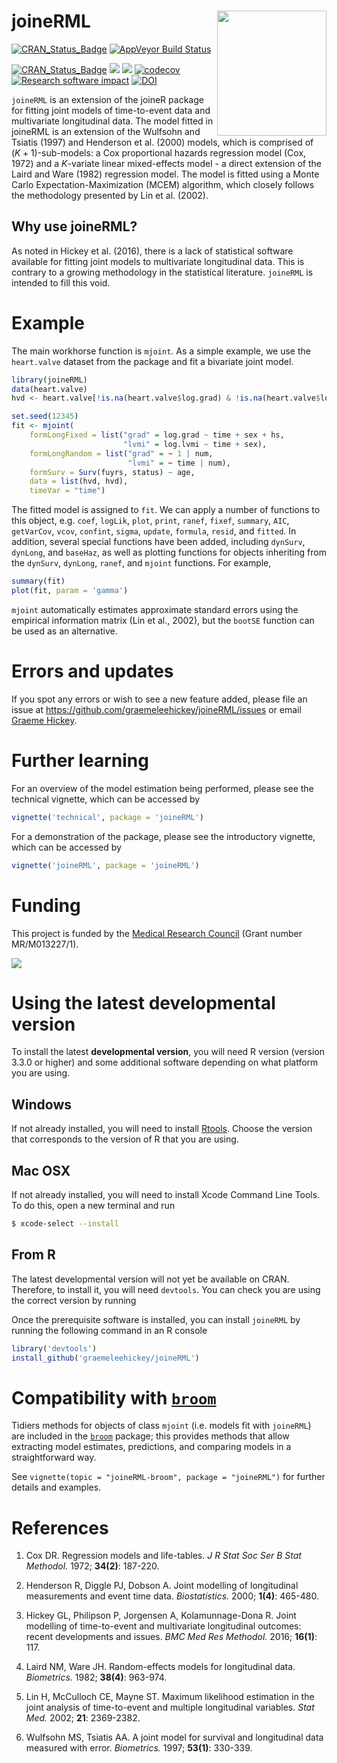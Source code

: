 
<!-- README.md is generated from README.Rmd. Please edit that file -->

# joineRML <img src="man/figures/hex.png" width = "175" height = "200" align="right" />

<!-- badges: start -->

[![CRAN_Status_Badge](https://www.r-pkg.org/badges/version-last-release/joineRML)](https://cran.r-project.org/package=joineRML)
[![AppVeyor Build
Status](https://ci.appveyor.com/api/projects/status/github/graemeleehickey/joineRML?branch=master&svg=true)](https://ci.appveyor.com/project/graemeleehickey/joineRML)
<!--[![License](https://img.shields.io/badge/License-GPL%20%28%3E=%203%29-brightgreen.svg)](http://www.gnu.org/licenses/gpl-3.0.html)-->
[![CRAN_Status_Badge](http://www.r-pkg.org/badges/version/joineRML)](https://CRAN.R-project.org/package=joineRML)
[![](http://cranlogs.r-pkg.org/badges/joineRML)](https://CRAN.R-project.org/package=joineRML)
[![](https://cranlogs.r-pkg.org/badges/grand-total/joineRML)](https://CRAN.R-project.org/package=joineRML)
[![codecov](https://codecov.io/gh/graemeleehickey/joineRML/branch/master/graph/badge.svg)](https://app.codecov.io/gh/graemeleehickey/joineRML)
[![Research software
impact](http://depsy.org/api/package/cran/joineRML/badge.svg)](http://depsy.org/package/r/joineRML)
[![DOI](https://zenodo.org/badge/DOI/10.5281/zenodo.1158231.svg)](https://doi.org/10.5281/zenodo.1158231)
<!-- badges: end -->

`joineRML` is an extension of the joineR package for fitting joint
models of time-to-event data and multivariate longitudinal data. The
model fitted in joineRML is an extension of the Wulfsohn and Tsiatis
(1997) and Henderson et al. (2000) models, which is comprised of
$(K+1)$-sub-models: a Cox proportional hazards regression model (Cox,
1972) and a $K$-variate linear mixed-effects model - a direct extension
of the Laird and Ware (1982) regression model. The model is fitted using
a Monte Carlo Expectation-Maximization (MCEM) algorithm, which closely
follows the methodology presented by Lin et al. (2002).

## Why use joineRML?

As noted in Hickey et al. (2016), there is a lack of statistical
software available for fitting joint models to multivariate longitudinal
data. This is contrary to a growing methodology in the statistical
literature. `joineRML` is intended to fill this void.

# Example

The main workhorse function is `mjoint`. As a simple example, we use the
`heart.valve` dataset from the package and fit a bivariate joint model.

``` r
library(joineRML)
data(heart.valve)
hvd <- heart.valve[!is.na(heart.valve$log.grad) & !is.na(heart.valve$log.lvmi), ]

set.seed(12345)
fit <- mjoint(
    formLongFixed = list("grad" = log.grad ~ time + sex + hs,
                         "lvmi" = log.lvmi ~ time + sex),
    formLongRandom = list("grad" = ~ 1 | num,
                          "lvmi" = ~ time | num),
    formSurv = Surv(fuyrs, status) ~ age,
    data = list(hvd, hvd),
    timeVar = "time")
```

The fitted model is assigned to `fit`. We can apply a number of
functions to this object, e.g. `coef`, `logLik`, `plot`, `print`,
`ranef`, `fixef`, `summary`, `AIC`, `getVarCov`, `vcov`, `confint`,
`sigma`, `update`, `formula`, `resid`, and `fitted`. In addition,
several special functions have been added, including `dynSurv`,
`dynLong`, and `baseHaz`, as well as plotting functions for objects
inheriting from the `dynSurv`, `dynLong`, `ranef`, and `mjoint`
functions. For example,

``` r
summary(fit)
plot(fit, param = 'gamma')
```

`mjoint` automatically estimates approximate standard errors using the
empirical information matrix (Lin et al., 2002), but the `bootSE`
function can be used as an alternative.

# Errors and updates

If you spot any errors or wish to see a new feature added, please file
an issue at <https://github.com/graemeleehickey/joineRML/issues> or
email [Graeme Hickey](mailto:graeme.hickey@liverpool.ac.uk).

# Further learning

For an overview of the model estimation being performed, please see the
technical vignette, which can be accessed by

``` r
vignette('technical', package = 'joineRML')
```

For a demonstration of the package, please see the introductory
vignette, which can be accessed by

``` r
vignette('joineRML', package = 'joineRML')
```

# Funding

This project is funded by the [Medical Research
Council](https://mrc.ukri.org) (Grant number MR/M013227/1).

![](https://www.ukri.org/wp-content/uploads/2022/03/ukri-mrc-square-logo.png)

# Using the latest developmental version

To install the latest **developmental version**, you will need R version
(version 3.3.0 or higher) and some additional software depending on what
platform you are using.

## Windows

If not already installed, you will need to install
[Rtools](https://cran.r-project.org/bin/windows/Rtools/). Choose the
version that corresponds to the version of R that you are using.

## Mac OSX

If not already installed, you will need to install Xcode Command Line
Tools. To do this, open a new terminal and run

``` bash
$ xcode-select --install
```

## From R

The latest developmental version will not yet be available on CRAN.
Therefore, to install it, you will need `devtools`. You can check you
are using the correct version by running

Once the prerequisite software is installed, you can install `joineRML`
by running the following command in an R console

``` r
library('devtools')
install_github('graemeleehickey/joineRML')
```

# Compatibility with [`broom`](https://github.com/tidymodels/broom/)

Tidiers methods for objects of class `mjoint` (i.e. models fit with
`joineRML`) are included in the
[`broom`](https://github.com/tidymodels/broom/) package; this provides
methods that allow extracting model estimates, predictions, and
comparing models in a straightforward way.

See `vignette(topic = "joineRML-broom", package = "joineRML")` for
further details and examples.

# References

1.  Cox DR. Regression models and life-tables. *J R Stat Soc Ser B Stat
    Methodol.* 1972; **34(2)**: 187-220.

2.  Henderson R, Diggle PJ, Dobson A. Joint modelling of longitudinal
    measurements and event time data. *Biostatistics.* 2000; **1(4)**:
    465-480.

3.  Hickey GL, Philipson P, Jorgensen A, Kolamunnage-Dona R. Joint
    modelling of time-to-event and multivariate longitudinal outcomes:
    recent developments and issues. *BMC Med Res Methodol.* 2016;
    **16(1)**: 117.

4.  Laird NM, Ware JH. Random-effects models for longitudinal data.
    *Biometrics.* 1982; **38(4)**: 963-974.

5.  Lin H, McCulloch CE, Mayne ST. Maximum likelihood estimation in the
    joint analysis of time-to-event and multiple longitudinal variables.
    *Stat Med.* 2002; **21**: 2369-2382.

6.  Wulfsohn MS, Tsiatis AA. A joint model for survival and longitudinal
    data measured with error. *Biometrics.* 1997; **53(1)**: 330-339.
